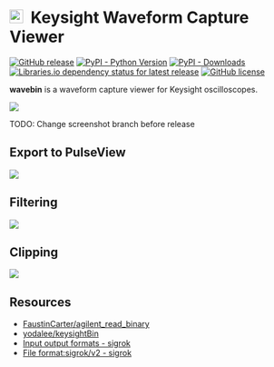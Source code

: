 # <img src="icon.ico" width=24 />&nbsp;&nbsp;Keysight Waveform Capture Viewer

[![GitHub release](https://img.shields.io/github/release/sam210723/wavebin.svg)](https://pypi.org/project/wavebin/)
[![PyPI - Python Version](https://img.shields.io/pypi/pyversions/wavebin)](https://pypi.org/project/wavebin/)
[![PyPI - Downloads](https://img.shields.io/pypi/dw/wavebin)](https://pypi.org/project/wavebin/)
[![Libraries.io dependency status for latest release](https://img.shields.io/librariesio/release/pypi/wavebin)](https://libraries.io/pypi/wavebin)
[![GitHub license](https://img.shields.io/github/license/sam210723/wavebin.svg)](https://github.com/sam210723/wavebin/master/LICENSE)

**wavebin** is a waveform capture viewer for Keysight oscilloscopes.

![](https://raw.githubusercontent.com/sam210723/wavebin/v2.0/screenshots/wavebin.png)

TODO: Change screenshot branch before release


## Export to PulseView
![](https://raw.githubusercontent.com/sam210723/wavebin/v2.0/screenshots/pulseview.png)


## Filtering
![](https://raw.githubusercontent.com/sam210723/wavebin/v2.0/screenshots/filtering.png)


## Clipping
![](https://raw.githubusercontent.com/sam210723/wavebin/v2.0/screenshots/clipping.png)


## Resources
  - [FaustinCarter/agilent_read_binary](https://github.com/FaustinCarter/agilent_read_binary)
  - [yodalee/keysightBin](https://github.com/yodalee/keysightBin/)
  - [Input output formats - sigrok](https://sigrok.org/wiki/Input_output_formats)
  - [File format:sigrok/v2 - sigrok](https://sigrok.org/wiki/File_format:Sigrok/v2)
